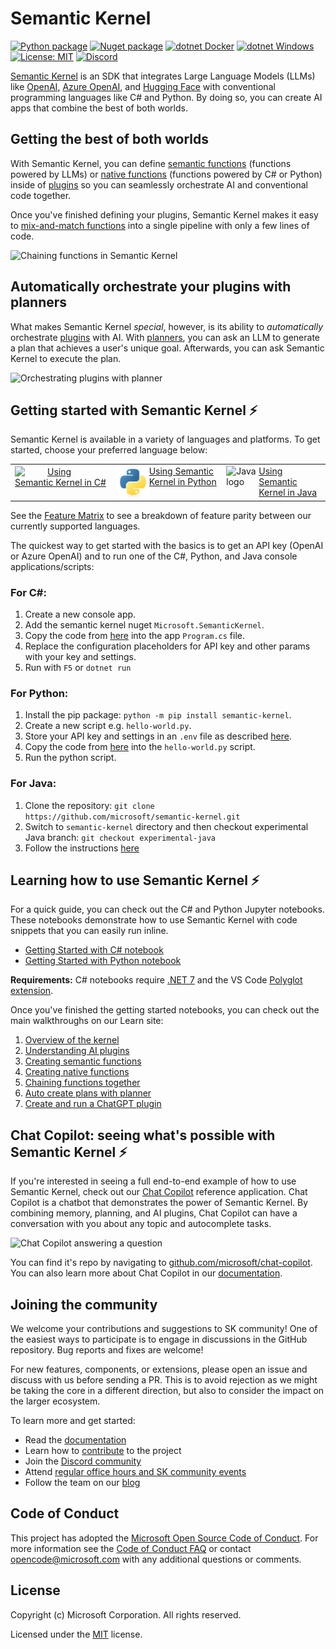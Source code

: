 # Semantic Kernel

[![Python package](https://img.shields.io/pypi/v/semantic-kernel)](https://pypi.org/project/semantic-kernel/)
[![Nuget package](https://img.shields.io/nuget/vpre/Microsoft.SemanticKernel)](https://www.nuget.org/packages/Microsoft.SemanticKernel/)
[![dotnet Docker](https://github.com/microsoft/semantic-kernel/actions/workflows/dotnet-ci-docker.yml/badge.svg?branch=main)](https://github.com/microsoft/semantic-kernel/actions/workflows/dotnet-ci-docker.yml)
[![dotnet Windows](https://github.com/microsoft/semantic-kernel/actions/workflows/dotnet-ci-windows.yml/badge.svg?branch=main)](https://github.com/microsoft/semantic-kernel/actions/workflows/dotnet-ci-windows.yml)
[![License: MIT](https://img.shields.io/github/license/microsoft/semantic-kernel)](https://github.com/microsoft/semantic-kernel/blob/main/LICENSE)
[![Discord](https://img.shields.io/discord/1063152441819942922?label=Discord&logo=discord&logoColor=white&color=d82679)](https://aka.ms/SKDiscord)

[Semantic Kernel](https://learn.microsoft.com/en-us/semantic-kernel/overview/)
is an SDK that integrates Large Language Models (LLMs) like
[OpenAI](https://platform.openai.com/docs/introduction),
[Azure OpenAI](https://azure.microsoft.com/en-us/products/ai-services/openai-service),
and [Hugging Face](https://huggingface.co/)
with conventional programming languages like C# and Python. By doing so, you can
create AI apps that combine the best of both worlds.

## Getting the best of both worlds

With Semantic Kernel, you can define
[semantic functions](https://learn.microsoft.com/en-us/semantic-kernel/ai-orchestration/semantic-functions) (functions powered by LLMs)
or [native functions](https://learn.microsoft.com/en-us/semantic-kernel/ai-orchestration/native-functions) (functions powered by C# or Python)
inside of [plugins](https://learn.microsoft.com/en-us/semantic-kernel/ai-orchestration/plugins) so
you can seamlessly orchestrate AI and conventional code together.

Once you've finished defining your plugins, Semantic Kernel makes it easy to
[mix-and-match functions](https://learn.microsoft.com/en-us/semantic-kernel/ai-orchestration/chaining-functions)
into a single pipeline with only a few lines of code.

![Chaining functions in Semantic Kernel](https://learn.microsoft.com/en-us/semantic-kernel/media/using-the-kernel-example.png)

## Automatically orchestrate your plugins with planners

What makes Semantic Kernel _special_, however, is its ability to _automatically_ orchestrate
[plugins](https://learn.microsoft.com/en-us/semantic-kernel/ai-orchestration/plugins) with AI.
With [planners](https://learn.microsoft.com/en-us/semantic-kernel/ai-orchestration/planner), you
can ask an LLM to generate a plan that achieves a user's unique goal. Afterwards, you can ask
Semantic Kernel to execute the plan.

![Orchestrating plugins with planner](https://learn.microsoft.com/en-us/semantic-kernel/media/writer-plugin-with-plan.png)

## Getting started with Semantic Kernel ⚡

Semantic Kernel is available in a variety of languages and platforms. To get started, choose your preferred language below:

<table width=100%>
  <tbody>
    <tr>
      <td>
        <img align="left" width=52px src="https://user-images.githubusercontent.com/371009/230673036-fad1e8e6-5d48-49b1-a9c1-6f9834e0d165.png">
        <div>
          <a href="dotnet/README.md">Using Semantic Kernel in C#</a> &nbsp
        </div>
      </td>
      <td>
        <img align="left" width=52px src="https://raw.githubusercontent.com/devicons/devicon/master/icons/python/python-original.svg">
        <div>
          <a href="python/README.md">Using Semantic Kernel in Python</a>
        </div>
      </td>
      <td>
        <img align="left" width=52px height=52px src="https://upload.wikimedia.org/wikipedia/en/3/30/Java_programming_language_logo.svg" alt="Java logo">
        <div>
          <a href="https://github.com/microsoft/semantic-kernel/blob/experimental-java/java/README.md">Using Semantic Kernel in Java</a>
        </div>
      </td>
    </tr>
  </tbody>
</table>

See the [Feature Matrix](https://learn.microsoft.com/en-us/semantic-kernel/get-started/supported-languages) to see a breakdown of
feature parity between our currently supported languages.

The quickest way to get started with the basics is to get an API key
(OpenAI or Azure OpenAI) and to run one of the C#, Python, and Java console applications/scripts:

### For C#:

1. Create a new console app.
2. Add the semantic kernel nuget `Microsoft.SemanticKernel`.
3. Copy the code from [here](dotnet/README.md) into the app `Program.cs` file.
4. Replace the configuration placeholders for API key and other params with your key and settings.
5. Run with `F5` or `dotnet run`

### For Python:

1. Install the pip package: `python -m pip install semantic-kernel`.
2. Create a new script e.g. `hello-world.py`.
3. Store your API key and settings in an `.env` file as described [here](python/README.md).
4. Copy the code from [here](python/README.md) into the `hello-world.py` script.
5. Run the python script.

### For Java:

1. Clone the repository: `git clone https://github.com/microsoft/semantic-kernel.git`
2. Switch to `semantic-kernel` directory and then checkout experimental Java branch: `git checkout experimental-java`
3. Follow the instructions [here](https://github.com/microsoft/semantic-kernel/blob/experimental-java/java/samples/sample-code/README.md)

## Learning how to use Semantic Kernel ⚡

For a quick guide, you can check out the C# and Python Jupyter notebooks. These notebooks
demonstrate how to use Semantic Kernel with code snippets that you can easily run inline.

- [Getting Started with C# notebook](samples/notebooks/dotnet/00-getting-started.ipynb)
- [Getting Started with Python notebook](samples/notebooks/python/00-getting-started.ipynb)

**Requirements:** C# notebooks require [.NET 7](https://dotnet.microsoft.com/download)
and the VS Code [Polyglot extension](https://marketplace.visualstudio.com/items?itemName=ms-dotnettools.dotnet-interactive-vscode).

Once you've finished the getting started notebooks, you can check out the main walkthroughs
on our Learn site:

1. [Overview of the kernel](https://learn.microsoft.com/en-us/semantic-kernel/ai-orchestration/)
1. [Understanding AI plugins](https://learn.microsoft.com/en-us/semantic-kernel/ai-orchestration/plugins)
1. [Creating semantic functions](https://learn.microsoft.com/en-us/semantic-kernel/ai-orchestration/semantic-functions)
1. [Creating native functions](https://learn.microsoft.com/en-us/semantic-kernel/ai-orchestration/native-functions)
1. [Chaining functions together](https://learn.microsoft.com/en-us/semantic-kernel/ai-orchestration/chaining-functions)
1. [Auto create plans with planner](https://learn.microsoft.com/en-us/semantic-kernel/ai-orchestration/planner)
1. [Create and run a ChatGPT plugin](https://learn.microsoft.com/en-us/semantic-kernel/ai-orchestration/chatgpt-plugins)

## Chat Copilot: seeing what's possible with Semantic Kernel ⚡

If you're interested in seeing a full end-to-end example of how to use Semantic Kernel, check out
our [Chat Copilot](https://github.com/microsoft/chat-copilot) reference application. Chat Copilot
is a chatbot that demonstrates the power of Semantic Kernel. By combining memory, planning, and
AI plugins, Chat Copilot can have a conversation with you about any topic and autocomplete tasks.

![Chat Copilot answering a question](https://learn.microsoft.com/en-us/semantic-kernel/media/chat-copilot-in-action.gif)

You can find it's repo by navigating to [github.com/microsoft/chat-copilot](https://github.com/microsoft/chat-copilot).
You can also learn more about Chat Copilot in our [documentation](https://learn.microsoft.com/en-us/semantic-kernel/chat-copilot/).

## Joining the community

We welcome your contributions and suggestions to SK community! One of the easiest
ways to participate is to engage in discussions in the GitHub repository.
Bug reports and fixes are welcome!

For new features, components, or extensions, please open an issue and discuss with
us before sending a PR. This is to avoid rejection as we might be taking the core
in a different direction, but also to consider the impact on the larger ecosystem.

To learn more and get started:

- Read the [documentation](https://aka.ms/sk/learn)
- Learn how to [contribute](https://learn.microsoft.com/en-us/semantic-kernel/get-started/contributing) to the project
- Join the [Discord community](https://aka.ms/SKDiscord)
- Attend [regular office hours and SK community events](COMMUNITY.md)
- Follow the team on our [blog](https://aka.ms/sk/blog)

## Code of Conduct

This project has adopted the
[Microsoft Open Source Code of Conduct](https://opensource.microsoft.com/codeofconduct/).
For more information see the
[Code of Conduct FAQ](https://opensource.microsoft.com/codeofconduct/faq/)
or contact [opencode@microsoft.com](mailto:opencode@microsoft.com)
with any additional questions or comments.

## License

Copyright (c) Microsoft Corporation. All rights reserved.

Licensed under the [MIT](LICENSE) license.
